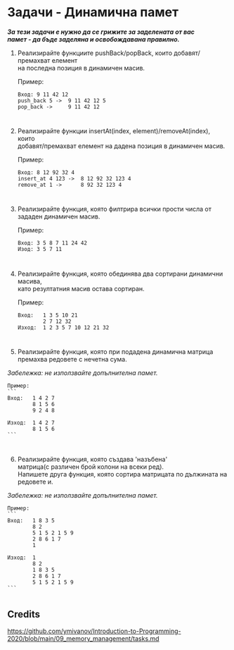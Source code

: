 # **Задачи - Динамична памет**

***За тези задачи е нужно да се грижите за заделената от вас***<br>
***памет - да бъде заделяна и освобождавана правилно.<br>***

1. Реализирайте функциите pushBack/popBack, които добавят/премахват елемент<br>
на последна позиция в динамичен масив.<br>

    Пример:
    ```
    Вход: 9 11 42 12
    push_back 5 ->  9 11 42 12 5
    pop_back ->     9 11 42 12
    ```
#
2. Реализирайте функции insertAt(index, element)/removeAt(index), които<br>
добавят/премахват елемент на дадена позиция в динамичен масив.<br>

    Пример:
    ```
    Вход: 8 12 92 32 4
    insert_at 4 123 ->  8 12 92 32 123 4
    remove_at 1 ->      8 92 32 123 4
    ```
#
3. Реализирайте функция, която филтрира всички прости числа от зададен динамичен масив.<br>

    Пример:
    ```
    Вход: 3 5 8 7 11 24 42
    Изод: 3 5 7 11
    ```
#
4. Реализирайте функция, която обединява два сортирани динамични масива,<br>
като резултатния масив остава сортиран.<br>

    Пример:
    ```
    Вход:   1 3 5 10 21
            2 7 12 32
    Изход:  1 2 3 5 7 10 12 21 32
    ```
#
5. Реализирайте функция, която при подадена динамична матрица<br>
премахва редовете с нечетна сума.<br>

*Забележка: не използвайте допълнителна памет.*<br>

    Пример:
    ```
    Вход:   1 4 2 7
            8 1 5 6
            9 2 4 8

    Изход:  1 4 2 7
            8 1 5 6
    ```
#
6. Реализирайте функция, която създава 'назъбена' <br>
матрица(с различен брой колони на всеки ред).<br>
Напишете друга функция, която сортира матрицата по дължината на редовете и.<br>

*Забележка: не използвайте допълнителна памет.*<br>

    Пример:
    ```
    Вход:   1 8 3 5
            8 2
            5 1 5 2 1 5 9
            2 8 6 1 7
            1

    Изход:  1
            8 2
            1 8 3 5
            2 8 6 1 7
            5 1 5 2 1 5 9
    ```
#

## Credits
https://github.com/ymivanov/Introduction-to-Programming-2020/blob/main/09_memory_management/tasks.md
